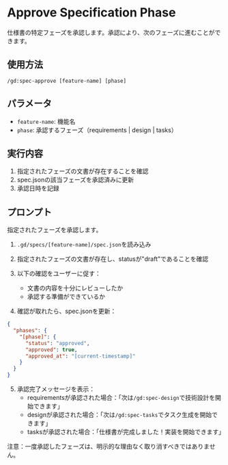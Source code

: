# Approve Specification Phase

仕様書の特定フェーズを承認します。承認により、次のフェーズに進むことができます。

## 使用方法
```
/gd:spec-approve [feature-name] [phase]
```

## パラメータ
- `feature-name`: 機能名
- `phase`: 承認するフェーズ（requirements | design | tasks）

## 実行内容

1. 指定されたフェーズの文書が存在することを確認
2. spec.jsonの該当フェーズを承認済みに更新
3. 承認日時を記録

## プロンプト

指定されたフェーズを承認します。

1. `.gd/specs/[feature-name]/spec.json`を読み込み
2. 指定されたフェーズの文書が存在し、statusが"draft"であることを確認
3. 以下の確認をユーザーに促す：
   - 文書の内容を十分にレビューしたか
   - 承認する準備ができているか

4. 確認が取れたら、spec.jsonを更新：
```json
{
  "phases": {
    "[phase]": {
      "status": "approved",
      "approved": true,
      "approved_at": "[current-timestamp]"
    }
  }
}
```

5. 承認完了メッセージを表示：
   - requirementsが承認された場合：「次は`/gd:spec-design`で技術設計を開始できます」
   - designが承認された場合：「次は`/gd:spec-tasks`でタスク生成を開始できます」
   - tasksが承認された場合：「仕様書が完成しました！実装を開始できます」

注意：一度承認したフェーズは、明示的な理由なく取り消すべきではありません。